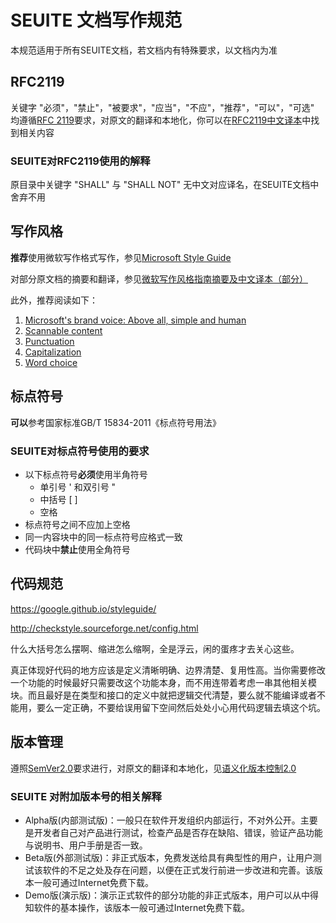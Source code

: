 # SEUITE 文档写作规范

本规范适用于所有SEUITE文档，若文档内有特殊要求，以文档内为准

## RFC2119
关键字 "必须"，"禁止"，"被要求"，"应当"，"不应"，"推荐"，"可以"，"可选" 均遵循[RFC 2119](http://tools.ietf.org/html/rfc2119)要求，对原文的翻译和本地化，你可以在[RFC2119中文译本](/Reference/RFC2119)中找到相关内容

### SEUITE对RFC2119使用的解释

原目录中关键字 "SHALL" 与 "SHALL NOT" 无中文对应译名，在SEUITE文档中舍弃不用

## 写作风格

**推荐**使用微软写作格式写作，参见[Microsoft Style Guide](https://docs.microsoft.com/en-us/style-guide/welcome/)

对部分原文档的摘要和翻译，参见[微软写作风格指南摘要及中文译本（部分）](/arch/MicrosoftStyleGuide)

此外，推荐阅读如下：

1. [Microsoft's brand voice: Above all, simple and human](https://docs.microsoft.com/en-us/style-guide/brand-voice-above-all-simple-human)
2. [Scannable content](https://docs.microsoft.com/en-us/style-guide/scannable-content/index)
3. [Punctuation](https://docs.microsoft.com/en-us/style-guide/punctuation/index)
4. [Capitalization](https://docs.microsoft.com/en-us/style-guide/capitalization)
5. [Word choice](https://docs.microsoft.com/en-us/style-guide/word-choice/index)


## 标点符号

**可以**参考国家标准GB/T 15834-2011《标点符号用法》

### SEUITE对标点符号使用的要求
- 以下标点符号**必须**使用半角符号   
    - 单引号 ' 和双引号 "   
    - 中括号 [ ]      
    - 空格
- 标点符号之间不应加上空格      
- 同一内容块中的同一标点符号应格式一致     
- 代码块中**禁止**使用全角符号

## 代码规范

https://google.github.io/styleguide/

http://checkstyle.sourceforge.net/config.html

什么大括号怎么摆啊、缩进怎么缩啊，全是浮云，闲的蛋疼才去关心这些。

真正体现好代码的地方应该是定义清晰明确、边界清楚、复用性高。当你需要修改一个功能的时候最好只需要改这个功能本身，而不用连带着考虑一串其他相关模块。而且最好是在类型和接口的定义中就把逻辑交代清楚，要么就不能编译或者不能用，要么一定正确，不要给误用留下空间然后处处小心用代码逻辑去填这个坑。

## 版本管理

遵照[SemVer2.0](http://semver.org/)要求进行，对原文的翻译和本地化，见[语义化版本控制2.0](/Reference/SemVerReference)

### SEUITE 对附加版本号的相关解释

- Alpha版(内部测试版)：一般只在软件开发组织内部运行，不对外公开。主要是开发者自己对产品进行测试，检查产品是否存在缺陷、错误，验证产品功能与说明书、用户手册是否一致。　　
- Beta版(外部测试版)：非正式版本，免费发送给具有典型性的用户，让用户测试该软件的不足之处及存在问题，以便在正式发行前进一步改进和完善。该版本一般可通过Internet免费下载。　　 
- Demo版(演示版)：演示正式软件的部分功能的非正式版本，用户可以从中得知软件的基本操作，该版本一般可通过Internet免费下载。　　 　　 　　 
